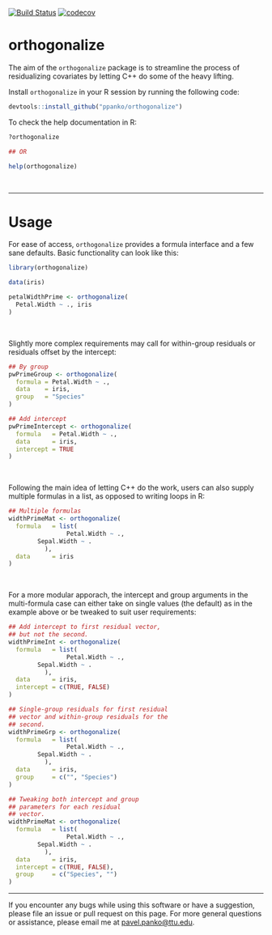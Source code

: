 [![Build Status](https://travis-ci.org/ppanko/orthogonalize.svg?branch=master)](https://travis-ci.org/ppanko/orthogonalize)
[![codecov](https://codecov.io/gh/ppanko/orthogonalize/branch/master/graph/badge.svg)](https://codecov.io/gh/ppanko/orthogonalize)
# orthogonalize

The aim of the `orthogonalize` package is to streamline the process of residualizing covariates by letting C++ do some of the heavy lifting. 

Install `orthogonalize` in your R session by running the following code:

```R
devtools::install_github("ppanko/orthogonalize")
```

To check the help documentation in R:

```R
?orthogonalize

## OR

help(orthogonalize)
```

&nbsp;

---

# Usage

For ease of access, `orthogonalize` provides a formula interface and a
few sane defaults. Basic functionality can look like this: 

```R
library(orthogonalize)

data(iris)

petalWidthPrime <- orthogonalize(
  Petal.Width ~ ., iris 
)
```

&nbsp;

Slightly more complex requirements may call for within-group residuals 
or residuals offset by the intercept: 

```R
## By group 
pwPrimeGroup <- orthogonalize(
  formula = Petal.Width ~ ., 
  data    = iris,
  group   = "Species"
)

## Add intercept
pwPrimeIntercept <- orthogonalize(
  formula   = Petal.Width ~ ., 
  data      = iris,
  intercept = TRUE
)
```

&nbsp;

Following the main idea of letting C++ do the work, users can also 
supply multiple formulas in a list, as opposed to writing loops in R: 

```R
## Multiple formulas
widthPrimeMat <- orthogonalize(
  formula   = list(
                Petal.Width ~ ., 
		Sepal.Width ~ . 
	      ),
  data      = iris
)
```

&nbsp;

For a more modular apporach, the intercept and group arguments in the
multi-formula case can either take on single values (the default) as in 
the example above or be tweaked to suit user requirements:

```R
## Add intercept to first residual vector, 
## but not the second.
widthPrimeInt <- orthogonalize(
  formula   = list(
                Petal.Width ~ ., 
		Sepal.Width ~ . 
	      ),
  data      = iris,
  intercept = c(TRUE, FALSE)
)

## Single-group residuals for first residual
## vector and within-group residuals for the
## second. 
widthPrimeGrp <- orthogonalize(
  formula   = list(
                Petal.Width ~ ., 
		Sepal.Width ~ . 
	      ),
  data      = iris,
  group     = c("", "Species")
)

## Tweaking both intercept and group 
## parameters for each residual 
## vector.
widthPrimeMat <- orthogonalize(
  formula   = list(
                Petal.Width ~ ., 
		Sepal.Width ~ . 
	      ),
  data      = iris,
  intercept = c(TRUE, FALSE),
  group     = c("Species", "")
)
```

---

If you encounter any bugs while using this software or have a
suggestion, please file an issue or pull request on this page. 
For more general questions or assistance, please email me at 
pavel.panko@ttu.edu. 
